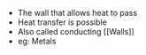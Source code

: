 - The wall that allows heat to pass
- Heat transfer is possible
- Also called conducting [[Walls]] 
- eg: Metals